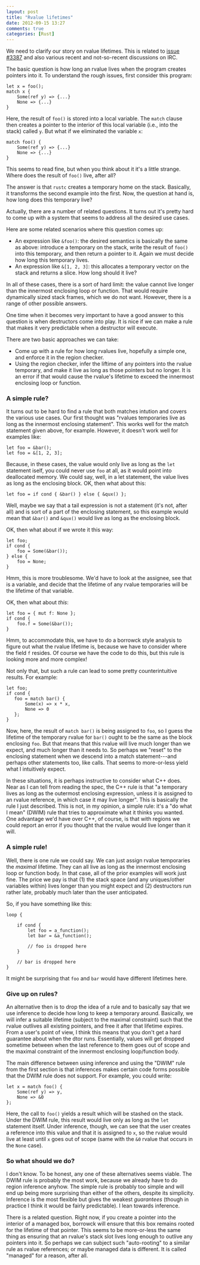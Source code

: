 ```yaml
---
layout: post
title: "Rvalue lifetimes"
date: 2012-09-15 13:27
comments: true
categories: [Rust]
---
```


We need to clarify our story on rvalue lifetimes.  This is related to
[issue #3387][3387] and also various recent and not-so-recent
discussions on IRC.

[3387]: https://github.com/mozilla/rust/issues/3387

The basic question is how long an rvalue lives when the program creates
pointers into it.  To understand the rough issues, first consider this
program:

    let x = foo();
    match x {
        Some(ref y) => {...}
        None => {...}
    }
    
Here, the result of `foo()` is stored into a local variable.  The
`match` clause then creates a pointer to the interior of this local
variable (i.e., into the stack) called `y`.  But what if we eliminated
the variable `x`:

    match foo() {
        Some(ref y) => {...}
        None => {...}
    }
    
This seems to read fine, but when you think about it it's a little
strange.  Where does the result of `foo()` live, after all?

The answer is that `rustc` creates a temporary home on the stack.
Basically, it transforms the second example into the first.  Now, the
question at hand is, how long does this temporary live?

Actually, there are a number of related questions.  It turns out it's
pretty hard to come up with a system that seems to address all the
desired use cases.

Here are some related scenarios where this question comes up:

- An expression like `&foo()`: the desired semantics is basically the
  same as above: introduce a temporary on the stack, write the result
  of `foo()` into this temporary, and then return a pointer to
  it. Again we must decide how long this temporary lives.
- An expression like `&[1, 2, 3]`: this allocates a temporary vector
  on the stack and returns a slice.  How long should it live?
  
In all of these cases, there is a sort of hard limit: the value cannot
live longer than the innermost enclosing loop or function.  That would
require dynamically sized stack frames, which we do not want.
However, there is a range of other possible answers.

One time when it becomes very important to have a good answer to this
question is when destructors come into play.  It is nice if we can
make a rule that makes it very predictable when a destructor will
execute.

There are two basic approaches we can take:

- Come up with a rule for how long rvalues live, hopefully a simple
  one, and enforce it in the region checker.
- Using the region checker, infer the liftime of any pointers into
  the rvalue temporary, and make it live as long as those pointers
  but no longer.  It is an error if that would cause the rvalue's
  lifetime to exceed the innermost enclosing loop or function.

### A simple rule?

It turns out to be hard to find a rule that both matches intution and
covers the various use cases.  Our first thought was "rvalues
temporaries live as long as the innermost enclosing statement".  This
works well for the match statement given above, for example.  However,
it doesn't work well for examples like:

    let foo = &bar();
    let foo = &[1, 2, 3];
    
Because, in these cases, the value would only live as long as the
`let` statement iself, you could never use `foo` at all, as it would
point into deallocated memory.  We could say, well, in a let statement,
the value lives as long as the enclosing block.  OK, then what about this:

    let foo = if cond { &bar() } else { &qux() };

Well, maybe we say that a tail expression is not a statement (it's not, after all)
and is sort of a part of the enclosing statement, so this example would mean
that `&bar()` and `&qux()` would live as long as the enclosing block.

OK, then what about if we wrote it this way:

    let foo;
    if cond {
        foo = Some(&bar());
    } else {
        foo = None;
    }

Hmm, this is more troublesome.  We'd have to look at the assignee, see that is
a variable, and decide that the lifetime of any rvalue temporaries will be
the lifetime of that variable.

OK, then what about *this*:

    let foo = { mut f: None };
    if cond {
        foo.f = Some(&bar());
    }
    
Hmm, to accommodate this, we have to do a borrowck style analysis to
figure out what the rvalue lifetime is, because we have to consider
where the field `f` resides.  Of course we have the code to do this,
but this rule is looking more and more complex!

Not only that, but such a rule can lead to some pretty counterintuitive results.
For example:

    let foo;
    if cond {
       foo = match bar() {
           Some(x) => x * x,
           None => 0
       };
    }
    
Now, here, the result of `match bar()` is being assigned to `foo`, so
I guess the lifetime of the temporary rvalue for `bar()` ought to be
the same as the block enclosing `foo`.  But that means that this
rvalue will live much longer than we expect, and much longer than it
needs to.  So perhaps we "reset" to the enclosing statement when we
descend into a match statement---and perhaps other statements too,
like calls.  That seems to more-or-less yield what I intuitively
expect.

In these situations, it is perhaps instructive to consider what C++
does.  Near as I can tell from reading the spec, the C++ rule is that
"a temporary lives as long as the outermost enclosing expression,
unless it is assigned to an rvalue reference, in which case it may
live longer".  This is basically the rule I just described.  This is
not, in my opinion, a simple rule: it's a "do what I mean" (DWIM) rule
that tries to approximate what it thinks you wanted.  One advantage
we'd have over C++, of course, is that with regions we could report an
error if you thought that the rvalue would live longer than it will.

### A simple rule!

Well, there is one rule we could say.  We can just assign rvalue
temporaries the *maximal* lifetime.  They can all live as long as the
innermost enclosing loop or function body.  In that case, all of the
prior examples will work just fine.  The price we pay is that (1) the
stack space (and any uniques/other variables within) lives longer than
you might expect and (2) destructors run rather late, probably much
later than the user anticipated.  

So, if you have something like this:

    loop {
    
        if cond {
            let foo = a_function();
            let bar = &a_function();
            
            // foo is dropped here
        }
        
        // bar is dropped here
    }
    
It might be surprising that `foo` and `bar` would have different
lifetimes here.

### Give up on rules?

An alternative then is to drop the idea of a rule and to basically say
that we use inference to decide how long to keep a temporary around.
Basically, we will infer a suitable lifetime (subject to the maximal
constraint) such that the rvalue outlives all existing pointers, and
free it after that lifetime expires.  From a user's point of view, I
think this means that you don't get a hard guarantee about when the
dtor runs.  Essentially, values will get dropped sometime between when
the last reference to them goes out of scope and the maximal
constraint of the innermost enclosing loop/function body.

The main difference between using inference and using the "DWIM" rule
from the first section is that inferences makes certain code forms
possible that the DWIM rule does not support.  For example, you could
write:

    let x = match foo() {
        Some(ref y) => y,
        None => &0
    };

Here, the call to `foo()` yields a result which will be stashed on the
stack.  Under the DWIM rule, this result would live only as long as
the `let` statement itself.  Under inference, though, we can see that
the user creates a reference into this value and that it is assigned
to `x`, so the rvalue would live at least until `x` goes out of scope
(same with the `&0` rvalue that occurs in the `None` case).

### So what should we do?

I don't know.  To be honest, any one of these alternatives seems
viable.  The DWIM rule is probably the most work, because we already
have to do region inference anyhow.  The simple rule is probably too
simple and will end up being more surprising than either of the
others, despite its simplicity.  Inference is the most flexible but
gives the weakest *guarantees* (though in practice I think it would be
fairly predictable).  I lean towards inference.

There is a related question.  Right now, if you create a pointer into
the interior of a managed box, borrowck will ensure that this box
remains rooted for the lifetime of that pointer.  This seems to be
more-or-less the same thing as ensuring that an rvalue's stack slot
lives long enough to outlive any pointers into it.  So perhaps we can
subject such "auto-rooting" to a similar rule as rvalue references; or
maybe managed data is different.  It is called "managed" for a reason,
after all.


